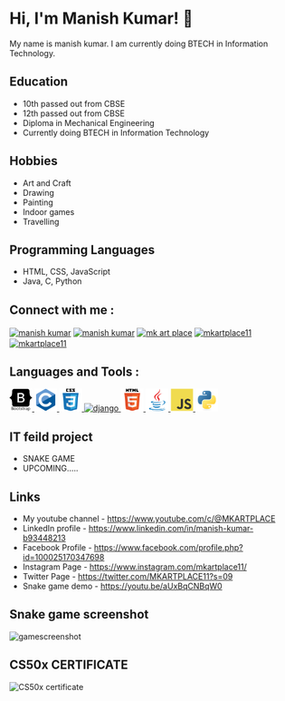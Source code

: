 
# Hi, I'm Manish Kumar! 👋

My name is manish kumar. I am currently doing BTECH in Information Technology.

## Education
- 10th passed out from CBSE
- 12th passed out from CBSE
- Diploma in Mechanical Engineering
- Currently doing BTECH in Information Technology

## Hobbies
- Art and Craft
- Drawing
- Painting
- Indoor games
- Travelling

## Programming Languages
- HTML, CSS, JavaScript
- Java, C, Python

<h2 align="left">Connect with me :</h2>
<p align="left">
<a href="https://linkedin.com/in/manish-kumar-b93448213" target="blank"><img align="center" src="https://raw.githubusercontent.com/rahuldkjain/github-profile-readme-generator/master/src/images/icons/Social/linked-in-alt.svg" alt="manish kumar" height="30" width="40" /></a>
<a href="https://www.facebook.com/profile.php?id=100025170347698" target="blank"><img align="center" src="https://raw.githubusercontent.com/rahuldkjain/github-profile-readme-generator/master/src/images/icons/Social/facebook.svg" alt="manish kumar" height="30" width="40" /></a>
<a href="https://www.youtube.com/c/@MKARTPLACE" target="blank"><img align="center" src="https://raw.githubusercontent.com/rahuldkjain/github-profile-readme-generator/master/src/images/icons/Social/youtube.svg" alt="mk art place" height="30" width="40" /></a>
<a href="https://twitter.com/mkartplace11" target="blank"><img align="center" src="https://raw.githubusercontent.com/rahuldkjain/github-profile-readme-generator/master/src/images/icons/Social/twitter.svg" alt="mkartplace11" height="30" width="40" /></a>
<a href="https://instagram.com/mkartplace11" target="blank"><img align="center" src="https://raw.githubusercontent.com/rahuldkjain/github-profile-readme-generator/master/src/images/icons/Social/instagram.svg" alt="mkartplace11" height="30" width="40" /></a>
</p>

<h2 align="left">Languages and Tools :</h2>
<p align="left"> <a href="https://getbootstrap.com" target="_blank" rel="noreferrer"> <img src="https://raw.githubusercontent.com/devicons/devicon/master/icons/bootstrap/bootstrap-plain-wordmark.svg" alt="bootstrap" width="40" height="40"/> </a> <a href="https://www.cprogramming.com/" target="_blank" rel="noreferrer"> <img src="https://raw.githubusercontent.com/devicons/devicon/master/icons/c/c-original.svg" alt="c" width="40" height="40"/> </a> <a href="https://www.w3schools.com/css/" target="_blank" rel="noreferrer"> <img src="https://raw.githubusercontent.com/devicons/devicon/master/icons/css3/css3-original-wordmark.svg" alt="css3" width="40" height="40"/> </a> <a href="https://www.djangoproject.com/" target="_blank" rel="noreferrer"> <img src="https://cdn.worldvectorlogo.com/logos/django.svg" alt="django" width="40" height="40"/> </a> <a href="https://www.w3.org/html/" target="_blank" rel="noreferrer"> <img src="https://raw.githubusercontent.com/devicons/devicon/master/icons/html5/html5-original-wordmark.svg" alt="html5" width="40" height="40"/> </a> <a href="https://www.java.com" target="_blank" rel="noreferrer"> <img src="https://raw.githubusercontent.com/devicons/devicon/master/icons/java/java-original.svg" alt="java" width="40" height="40"/> </a> <a href="https://developer.mozilla.org/en-US/docs/Web/JavaScript" target="_blank" rel="noreferrer"> <img src="https://raw.githubusercontent.com/devicons/devicon/master/icons/javascript/javascript-original.svg" alt="javascript" width="40" height="40"/> </a> <a href="https://www.python.org" target="_blank" rel="noreferrer"> <img src="https://raw.githubusercontent.com/devicons/devicon/master/icons/python/python-original.svg" alt="python" width="40" height="40"/> </a> </p>

## IT feild project
- SNAKE GAME
- UPCOMING.....

## Links
- My youtube channel - https://www.youtube.com/c/@MKARTPLACE
- LinkedIn profile - https://www.linkedin.com/in/manish-kumar-b93448213
- Facebook Profile - https://www.facebook.com/profile.php?id=100025170347698
- Instagram Page - https://www.instagram.com/mkartplace11/
- Twitter Page - https://twitter.com/MKARTPLACE11?s=09
- Snake game demo - https://youtu.be/aUxBqCNBqW0

## Snake game screenshot

![gamescreenshot](https://user-images.githubusercontent.com/123818195/234948849-8c47c202-5ab2-43e6-8e08-07e8d5b0963d.png)

## CS50x CERTIFICATE

![CS50x certificate](https://user-images.githubusercontent.com/123818195/235175490-1b9a832f-20ee-485e-9429-526274c8c34f.png)


